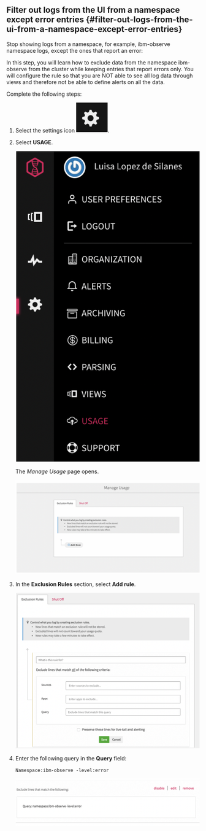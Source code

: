 ## Filter out logs from the UI from a namespace except error entries {#filter-out-logs-from-the-ui-from-a-namespace-except-error-entries}

Stop showing logs from a namespace, for example, ibm-observe namespace logs, except the ones that report an error:

In this step, you will learn how to exclude data from the namespace ibm-observe from the cluster while keeping entries that report errors only. You will configure the rule so that you are NOT able to see all log data through views and therefore not be able to define alerts on all the data.

Complete the following steps:

1. Select the settings icon ![image52](../images/logdna_img52.png).

2. Select **USAGE**.

    ![image53](../images/logdna_img53.png)

    The _Manage Usage_ page opens.

    ![image58](../images/logdna_img58.png)

3. In the **Exclusion Rules** section, select **Add rule**.

    ![image5](../images/logdna_img59.png)

4. Enter the following query in the **Query** field:

    ```
    Namespace:ibm-observe -level:error
    ```

    ![image60](../images/logdna_img60.png)

